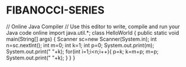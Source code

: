 # FIBANOCCI-SERIES
// Online Java Compiler
// Use this editor to write, compile and run your Java code online
import java.util.*;
class HelloWorld {
    public static void main(String[] args) {
        Scanner sc=new Scanner(System.in);
        int n=sc.nextInt();
        int m=0;
        int k=1;
        int p=0;
        System.out.print(m);
        System.out.print(" "+k);
        for(int i=1;i<n;i++){
            p=k;
            k=m+p;
            m=p;
            System.out.print(" "+k);
        }
    }
}
